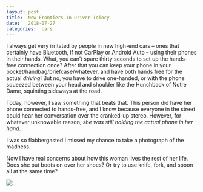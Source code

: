 ```yaml
---
layout: post
title:  New Frontiers In Driver Idiocy 
date:   2018-07-27 
categories:  cars 
---
```


I always get very irritated by people in new high-end cars – ones that certainly have Bluetooth, if not CarPlay or Android Auto – using their phones in their hands. What, you can’t spare thirty seconds to set up the hands-free connection once? After that you can keep your phone in your pocket/handbag/briefcase/whatever, and have both hands free for the actual *driving*! But no, you have to drive one-handed, or with the phone squeezed between your head and shoulder like the Hunchback of Notre Dame, squinting sideways at the road.

Today, however, I saw something that beats that. This person did have her phone connected to hands-free, and I know because everyone in the street could hear her conversation over the cranked-up stereo. However, for whatever unknowable reason, *she was still holding the actual phone in her hand*. 

I was so flabbergasted I missed my chance to take a photograph of the madness.

Now I have real concerns about how this woman lives the rest of her life. Does she put boots on over her shoes? Or try to use knife, fork, and spoon all at the same time?

![](/images/unknown_filename.243.gif)

